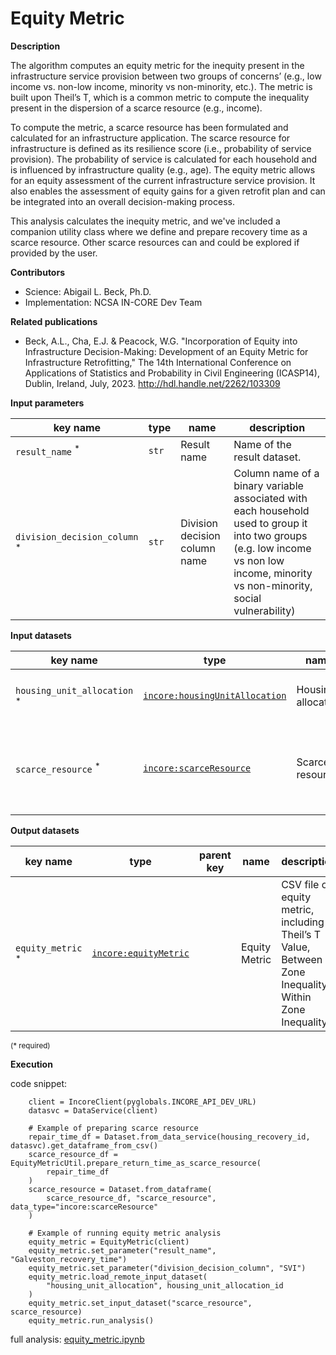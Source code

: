 # Equity Metric

**Description**

The algorithm computes an equity metric for the inequity present in the infrastructure service provision between two
groups of concerns’ (e.g., low income vs. non-low income, minority vs non-minority, etc.). The metric is built upon
Theil’s T, which is a common metric to compute the inequality present in the dispersion of a scarce resource (e.g.,
income).

To compute the metric, a scarce resource has been formulated and calculated for an infrastructure application.
The scarce resource for infrastructure is defined as its resilience score (i.e., probability of service provision). The
probability of service is calculated for each household and is influenced by infrastructure quality (e.g., age).
The equity metric allows for an equity assessment of the current infrastructure service provision. It also enables the
assessment of equity gains for a given retrofit plan and can be integrated into an overall decision-making process.

This analysis calculates the inequity metric, and we've included a companion utility class where we define and prepare
recovery time as a scarce resource. Other scarce resources can and could be explored if provided by the user.

**Contributors**

- Science: Abigail L. Beck, Ph.D.
- Implementation: NCSA IN-CORE Dev Team

**Related publications**

- Beck, A.L., Cha, E.J. & Peacock, W.G. "Incorporation of Equity into Infrastructure Decision-Making: Development of an
  Equity Metric for Infrastructure Retrofitting," The 14th International Conference on Applications of Statistics and
  Probability in Civil Engineering (ICASP14), Dublin, Ireland, July, 2023. http://hdl.handle.net/2262/103309

**Input parameters**

 key name                                | type  | name                          | description                                                                                                                                                                          
-----------------------------------------|-------|-------------------------------|--------------------------------------------------------------------------------------------------------------------------------------------------------------------------------------
 `result_name` <sup>*</sup>              | `str` | Result name                   | Name of the result dataset.                                                                                                                                                          
 `division_decision_column` <sup>*</sup> | `str` | Division decision column name | Column name of a binary variable associated with each household used to group it into two groups (e.g. low income vs non low income, minority vs non-minority, social vulnerability) 

**Input datasets**

 key name                               | type                                                                                                                | name               | description                                                            
----------------------------------------|---------------------------------------------------------------------------------------------------------------------|--------------------|------------------------------------------------------------------------
 `housing_unit_allocation` <sup>*</sup> | [`incore:housingUnitAllocation`](https://incore.ncsa.illinois.edu/semantics/api/types/incore:housingUnitAllocation) | Housing allocation | A housing unit allocation dataset.                                     
 `scarce_resource` <sup>*</sup>         | [`incore:scarceResource`](https://incore.ncsa.illinois.edu/semantics/api/types/incore:scarceResource)               | Scarce resource    | Scarce resource dataset e.g. probability of service, return time, etc. 

**Output datasets**

 key name                     | type                                                                                              | parent key | name          | description                                                                                           
------------------------------|---------------------------------------------------------------------------------------------------|------------|---------------|-------------------------------------------------------------------------------------------------------
 `equity_metric` <sup>*</sup> | [`incore:equityMetric`](https://incore.ncsa.illinois.edu/semantics/api/types/incore:equityMetric) |            | Equity Metric | CSV file of equity metric, including Theil’s T Value, Between Zone Inequality, Within Zone Inequality 

<small>(* required)</small>

**Execution**

code snippet:

```
    client = IncoreClient(pyglobals.INCORE_API_DEV_URL)
    datasvc = DataService(client)

    # Example of preparing scarce resource
    repair_time_df = Dataset.from_data_service(housing_recovery_id, datasvc).get_dataframe_from_csv()
    scarce_resource_df = EquityMetricUtil.prepare_return_time_as_scarce_resource(
        repair_time_df
    )
    scarce_resource = Dataset.from_dataframe(
        scarce_resource_df, "scarce_resource", data_type="incore:scarceResource"
    )
    
    # Example of running equity metric analysis
    equity_metric = EquityMetric(client)
    equity_metric.set_parameter("result_name", "Galveston_recovery_time")
    equity_metric.set_parameter("division_decision_column", "SVI")
    equity_metric.load_remote_input_dataset(
        "housing_unit_allocation", housing_unit_allocation_id
    )
    equity_metric.set_input_dataset("scarce_resource", scarce_resource)
    equity_metric.run_analysis()
```

full
analysis: [equity_metric.ipynb](https://github.com/IN-CORE/incore-docs/blob/main/notebooks/equity_metric.ipynb)
